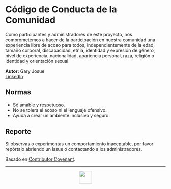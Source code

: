 # Código de Conducta de la Comunidad

Como participantes y administradores de este proyecto, nos comprometemos a hacer de la participación en nuestra comunidad una experiencia libre de acoso para todos, independientemente de la edad, tamaño corporal, discapacidad, etnia, identidad y expresión de género, nivel de experiencia, nacionalidad, apariencia personal, raza, religión o identidad y orientación sexual.

**Autor:** Gary Josue  
[LinkedIn](https://www.linkedin.com/in/garibaldiortu%C3%B1o/)

## Normas
- Sé amable y respetuoso.
- No se tolera el acoso ni el lenguaje ofensivo.
- Ayuda a crear un ambiente inclusivo y seguro.

## Reporte
Si observas o experimentas un comportamiento inaceptable, por favor repórtalo abriendo un issue o contactando a los administradores.

Basado en [Contributor Covenant](https://www.contributor-covenant.org/es/version/2/0/code_of_conduct/).

---

<p align="center">
  <img src="https://em-content.zobj.net/source/microsoft-teams/363/heart-hands_1faf6-1f90d.png" width="40"/>
</p>
